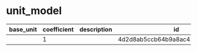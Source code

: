 # unit_model
|base_unit|coefficient|description|id|is_error|name|
|--|--|--|--|--|--|
||1||4d2d8ab5ccb64b9a8ac428ed1070031c|True|грамм|